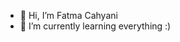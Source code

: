 - 👋 Hi, I’m Fatma Cahyani
- 🌱 I’m currently learning everything :)

<!---
fatmacahyani/fatmacahyani is a ✨ special ✨ repository because its `README.md` (this file) appears on your GitHub profile.
You can click the Preview link to take a look at your changes.
--->
